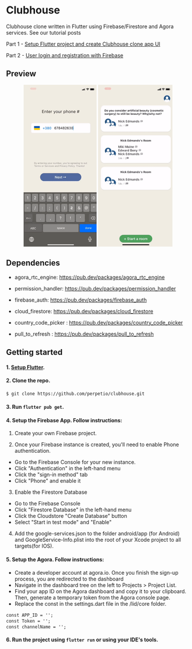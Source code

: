 # Clubhouse

Clubhouse clone written in Flutter using Firebase/Firestore and Agora services.
See our tutorial posts

Part 1 - [Setup Flutter project and create Clubhouse clone app UI](https://perpet.io/blog/how-to-build-a-clubhouse-clone-app-with-flutter-a-tutorial-by-perpetio-part-i/)

Part 2 - [User login and registration with Firebase](https://perpet.io/blog/how-to-build-a-clubhouse-clone-app-with-flutter-a-tutorial-by-perpetio-part-ii/)

## Preview
<p align="center">
 <img src="assets/screenshots/1.gif" width='200'/>
 <img src="assets/screenshots/2.gif" width='204.2'/>
 
</p>


## Dependencies
* agora_rtc_engine: https://pub.dev/packages/agora_rtc_engine

* permission_handler: https://pub.dev/packages/permission_handler

* firebase_auth: https://pub.dev/packages/firebase_auth

* cloud_firestore: https://pub.dev/packages/cloud_firestore

* country_code_picker : https://pub.dev/packages/country_code_picker

* pull_to_refresh : https://pub.dev/packages/pull_to_refresh


## Getting started

#### 1. [Setup Flutter](https://flutter.dev/docs/get-started/install).

#### 2. Clone the repo.

```sh
$ git clone https://github.com/perpetio/clubhouse.git
```

#### 3. Run `flutter pub get`.

#### 4. Setup the Firebase App. Follow instructions:

1. Create your own Firebase project.

2. Once your Firebase instance is created, you'll need to enable Phone authentication.

* Go to the Firebase Console for your new instance.
* Click "Authentication" in the left-hand menu
* Click the "sign-in method" tab
* Click "Phone" and enable it

3. Enable the Firestore Database
* Go to the Firebase Console
* Click "Firestore Database" in the left-hand menu
* Click the Cloudstore "Create Database" button
* Select "Start in test mode" and "Enable"

4. Add the google-services.json to the folder android/app (for Android) and GoogleService-Info.plist into the root of your Xcode project to all targets(for IOS).

#### 5. Setup the Agora. Follow instructions:
* Create a developer account at agora.io. Once you finish the sign-up process, you are redirected to the dashboard
* Navigate in the dashboard tree on the left to Projects > Project List.
* Find your app ID on the Agora dashboard and copy it to your clipboard. Then, generate a temporary token from the Agora console page.
* Replace the const in the settings.dart file in the <project>/lid/core folder.
 ```
 const APP_ID = '';
 const Token = '';
 const channelName = '';

 ```

#### 6. Run the project using `flutter run` or using your IDE's tools.
